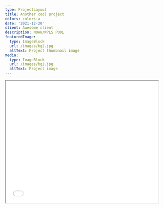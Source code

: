 ```yaml
---
type: ProjectLayout
title: Another cool project
colors: colors-a
date: '2021-12-20'
client: Awesome client
description: NOAH/WPLS POOL
featuredImage:
  type: ImageBlock
  url: /images/bg2.jpg
  altText: Project thumbnail image
media:
  type: ImageBlock
  url: /images/bg2.jpg
  altText: Project image
---
```

<iframe id="dextools-widget"
    title="DEXTools Trading Chart"
    width="500" height="400"
    src="https\://www\.dextools.io/widget-chart/en/pulse/pe-light/0x4aca92a7bfcfed5e07ee65d1dca815471a146b2b?theme=light\&chartType=2\&chartResolution=30\&drawingToolbars=false"></iframe>


